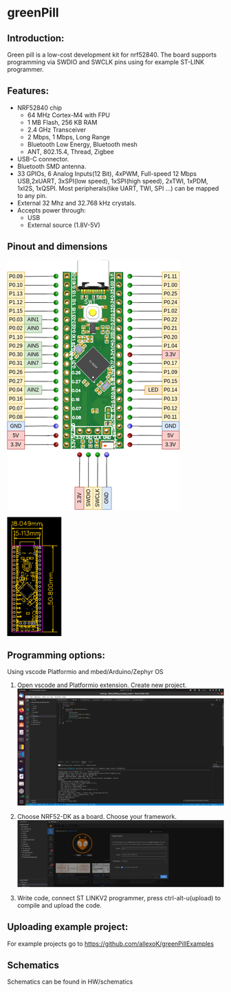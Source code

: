 # greenPill
## Introduction:
Green pill is a low-cost development kit for nrf52840. The board supports programming via SWDIO and SWCLK pins using for example ST-LINK programmer.

## Features:

- NRF52840 chip
  - 64 MHz Cortex-M4 with FPU
  - 1 MB Flash, 256 KB RAM
  - 2.4 GHz Transceiver
  - 2 Mbps, 1 Mbps, Long Range
  - Bluetooth Low Energy, Bluetooth mesh
  - ANT, 802.15.4, Thread, Zigbee
- USB-C connector.
- Bluetooth SMD antenna.
- 33 GPIOs, 6 Analog Inputs(12 Bit), 4xPWM, Full-speed 12 Mbps USB,2xUART, 3xSPI(low speed), 1xSPI(high speed), 2xTWI, 1xPDM, 1xI2S, 1xQSPI. Most peripherals(like UART, TWI, SPI ...) can be mapped to any pin.
- External 32 Mhz and 32.768 kHz crystals.
- Accepts power through:
  - USB
  - External source (1.8V-5V)

## Pinout and dimensions
![pinout](pictures/pinoutV1.png)

![dimensions](pictures/dimensions.png)

## Programming options:
Using vscode Platformio and mbed/Arduino/Zephyr OS
1. Open vscode and Platformio extension. Create new project.
![platformio](pictures/platformio.png)

2. Choose NRF52-DK as a board. Choose your framework.
![createProject](pictures/createProject.png)

3. Write code, connect ST LINKV2 programmer, press ctrl-alt-u(upload) to compile and upload the code.

## Uploading example project:
For example projects go to https://github.com/allexoK/greenPillExamples

## Schematics
Schematics can be found in HW/schematics
